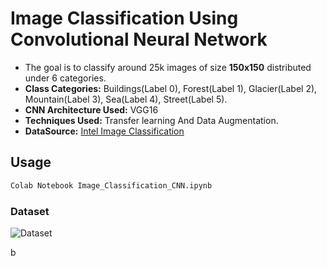 # Image Classification Using Convolutional Neural Network

* The goal is to classify around 25k images of size **150x150** distributed under 6 categories.  
* **Class Categories:**  Buildings(Label 0), Forest(Label 1), Glacier(Label 2), Mountain(Label 3), Sea(Label 4), Street(Label 5).
* **CNN Architecture Used:** VGG16
* **Techniques Used:** Transfer learning And Data Augmentation. 
* **DataSource:** [Intel Image Classification](https://www.kaggle.com/puneet6060/intel-image-classification)


## Usage

```bash
Colab Notebook Image_Classification_CNN.ipynb
```

### Dataset
![Dataset](https://i.ibb.co/sy2bdXF/Dataset.png)


b
